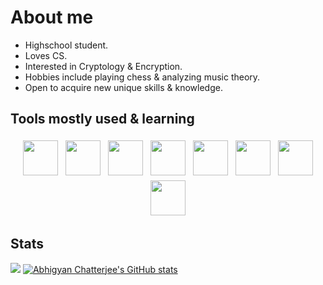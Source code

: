 <h1><b>About me</b></h1>
<ul>
  <li>Highschool student.</li>
  <li>Loves CS.</li>
  <li>Interested in Cryptology & Encryption.</li>
  <li>Hobbies include playing chess & analyzing music theory.</li>
  <li>Open to acquire new unique skills & knowledge.</li>
</ul>

<h2> Tools mostly used & learning</h2>
<p align="center">
  <img src="https://cdn.jsdelivr.net/gh/devicons/devicon@latest/icons/html5/html5-original-wordmark.svg"style="vertical-align:top; margin:4px; width: 4em; height: 4em"/>  
  <img src="https://cdn.jsdelivr.net/gh/devicons/devicon@latest/icons/javascript/javascript-original.svg" style="vertical-align:top; margin:4px; width: 4em; height: 4em" />
  <img src="https://cdn.jsdelivr.net/gh/devicons/devicon@latest/icons/python/python-original-wordmark.svg" style="vertical-align:top; margin:4px; width: 4em; height: 4em"/>
  <img src="https://cdn.jsdelivr.net/gh/devicons/devicon@latest/icons/react/react-original-wordmark.svg"style="vertical-align:top; margin:4px; width: 4em; height: 4em"/>
  <img src="https://cdn.jsdelivr.net/gh/devicons/devicon@latest/icons/java/java-original-wordmark.svg"style="vertical-align:top; margin:4px; width: 4em; height: 4em"/>
  <img src="https://cdn.jsdelivr.net/gh/devicons/devicon@latest/icons/npm/npm-original-wordmark.svg"style="vertical-align:top; margin:4px; width: 4em; height: 4em"/>
  <img src="https://cdn.jsdelivr.net/gh/devicons/devicon@latest/icons/bash/bash-original.svg"style="vertical-align:top; margin:4px; width: 4em; height: 4em"/>
  <img src="https://cdn.jsdelivr.net/gh/devicons/devicon@latest/icons/vscode/vscode-original.svg"style="vertical-align:top; margin:4px; width: 4em; height: 4em"/>
</p>

<p>
  <h2>Stats</h2>
<img src="https://github-readme-stats.vercel.app/api/top-langs/?username=chatterjeeabhigyan&theme=radical&layout=compact&show_icons=true&hide=&count_private=true&title_color=0891b2&text_color=ffffff&icon_color=0891b2&bg_color=1c1917&hide_border=true&show_icons=true" />
<a href="http://www.github.com/chatterjeeabhigyan"><img src="https://github-readme-stats.vercel.app/api?username=chatterjeeabhigyan&show_icons=true&hide=&count_private=true&title_color=0891b2&text_color=ffffff&icon_color=0891b2&bg_color=1c1917&hide_border=true&show_icons=true" alt="Abhigyan Chatterjee's GitHub stats" /></a>
</p>
